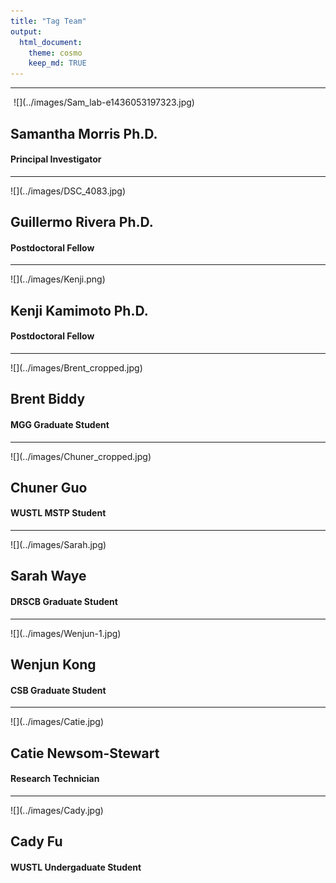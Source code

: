 ```yaml
---
title: "Tag Team"
output:
  html_document:
    theme: cosmo
    keep_md: TRUE
---
```


***

<div style="width:300px; height400px; text-align:center">
![](../images/Sam_lab-e1436053197323.jpg)
</div>

## Samantha Morris Ph.D.
#### Principal Investigator

***

<div style="width:300px; height400px">
![](../images/DSC_4083.jpg)
</div>

## Guillermo Rivera Ph.D.
#### Postdoctoral Fellow

***

<div style="width:300px; height400px">
![](../images/Kenji.png)
</div>

## Kenji Kamimoto Ph.D.
#### Postdoctoral Fellow

***

<div style="width:300px; height400px">
![](../images/Brent_cropped.jpg)
</div>

## Brent Biddy
#### MGG Graduate Student

***

<div style="width:300px; height400px">
![](../images/Chuner_cropped.jpg)
</div>

## Chuner Guo
#### WUSTL MSTP Student

***

<div style="width:300px; height400px">
![](../images/Sarah.jpg)
</div>

## Sarah Waye
#### DRSCB Graduate Student

***

<div style="width:300px; height400px">
![](../images/Wenjun-1.jpg)
</div>

## Wenjun Kong
#### CSB Graduate Student

***

<div style="width:300px; height400px">
![](../images/Catie.jpg)
</div>

## Catie Newsom-Stewart
#### Research Technician

***

<div style="width:300px; height400px">
![](../images/Cady.jpg)
</div>

## Cady Fu
#### WUSTL Undergaduate Student
